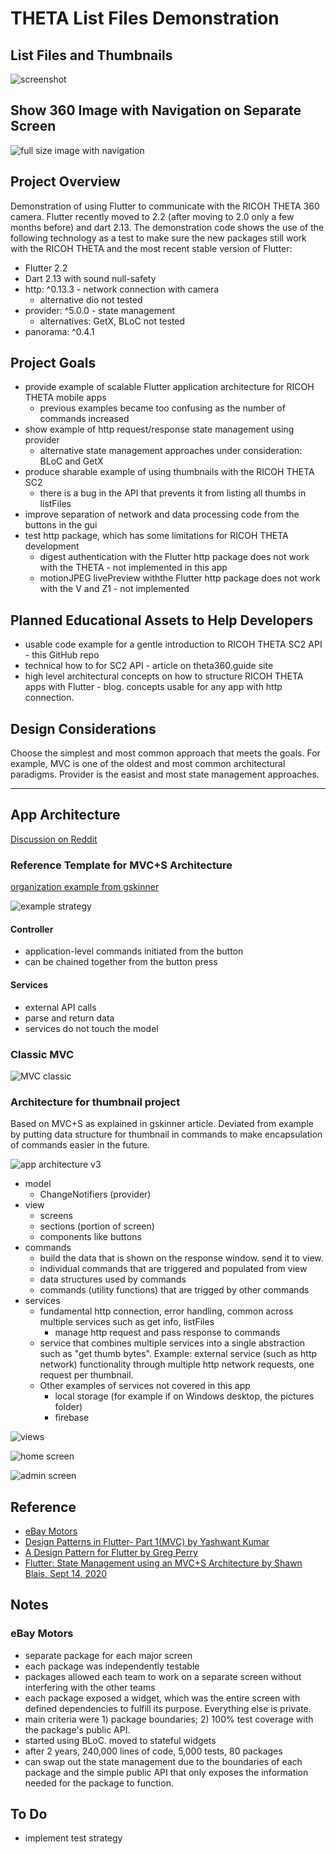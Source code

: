 # THETA List Files Demonstration

## List Files and Thumbnails

![screenshot](docs/images/screenshot.gif)

## Show 360 Image with Navigation on Separate Screen

![full size image with navigation](docs/images/full_size_image.gif)

## Project Overview

Demonstration of using Flutter to communicate with the RICOH THETA 360 camera.
Flutter recently moved to 2.2 (after moving to 2.0 only a few months before)
and dart 2.13.  The demonstration code shows the use of the following technology
as a test to make sure the new packages still work with the RICOH THETA
and the most recent stable version of Flutter:

* Flutter 2.2
* Dart 2.13 with sound null-safety
* http: ^0.13.3 - network connection with camera
  * alternative dio not tested
* provider: ^5.0.0 - state management
  * alternatives: GetX, BLoC not tested
* panorama: ^0.4.1


## Project Goals

* provide example of scalable Flutter application architecture for RICOH THETA mobile apps
  * previous examples became too confusing as the number of commands increased
* show example of http request/response state management using provider
  * alternative state management approaches under consideration: BLoC and GetX
* produce sharable example of using thumbnails with the RICOH THETA SC2
  * there is a bug in the API that prevents it from listing all thumbs in listFiles
* improve separation of network and data processing code from the buttons in the gui
* test http package, which has some limitations for RICOH THETA development
  * digest authentication with the Flutter http package does not work with the THETA - not implemented in this app
  * motionJPEG livePreview withthe Flutter http package does not work with the V and Z1 - not implemented


## Planned Educational Assets to Help Developers

* usable code example for a gentle introduction  to RICOH THETA SC2 API - this GitHub repo
* technical how to for SC2 API - article on theta360.guide site
* high level architectural concepts on how to structure RICOH THETA apps
with Flutter - blog. concepts usable for any app with http connection.


## Design Considerations

Choose the simplest and most common approach that meets the goals. For example,
MVC is one of the oldest and most common architectural paradigms.  Provider is the
easist and most state management approaches.

---

## App Architecture

[Discussion on Reddit](https://www.reddit.com/r/FlutterDev/comments/nl1qb5/architecture_patterns_for_flutter_applications/)

### Reference Template for MVC+S Architecture

[organization example from gskinner](https://blog.gskinner.com/archives/2020/09/flutter-state-management-with-mvcs.html)

![example strategy](https://blog.gskinner.com/wp-content/uploads/2020/09/ApplicationFrameHost_2020-09-09_09-07-401.png)

#### Controller

* application-level commands initiated from the button
* can be chained together from the button press

#### Services

* external API calls
* parse and return data
* services do not touch the model

### Classic MVC

![MVC classic](docs/images/mvc_class.png)

### Architecture for thumbnail project

Based on MVC+S as explained in gskinner article. Deviated from example by
putting data structure for thumbnail in commands to make encapsulation
of commands easier in the future.

![app architecture v3](docs/images/architecture_v4.png)

* model
  * ChangeNotifiers (provider)
* view
  * screens
  * sections (portion of screen)
  * components like buttons
* commands
  * build the data that is shown on the response window. send it to view.
  * individual commands that are triggered and populated from view
  * data structures used by commands
  * commands (utility functions) that are trigged by other commands
* services
  * fundamental http connection, error handling, common across multiple services such as get info, listFiles
    * manage http request and pass response to commands
  * service that combines multiple services into a single abstraction such as "get thumb bytes". Example: external service (such as http network) functionality through multiple http network requests, one request per thumbnail. 
  * Other examples of services not covered in this app
    * local storage (for example if on Windows desktop, the pictures folder)
    * firebase

![views](docs/images/views_v1.PNG)

![home screen](docs/images/home_screen_files.png)


![admin screen](docs/images/admin_screen.png)

## Reference

* [eBay Motors](https://medium.com/ebaytech/ebay-motors-state-management-bd85cfc602a2)
* [Design Patterns in Flutter- Part 1(MVC) by Yashwant Kumar](https://medium.com/flutterdevs/design-patterns-in-flutter-part-1-c32a3ddb00e2)
* [A Design Pattern for Flutter by Greg Perry](https://medium.com/follow-flutter/a-design-pattern-for-flutter-db6ccaea2413)
* [Flutter: State Management using an MVC+S Architecture by Shawn Blais, Sept 14, 2020](https://blog.gskinner.com/archives/2020/09/flutter-state-management-with-mvcs.html)

## Notes

### eBay Motors

* separate package for each major screen
* each package was independently testable
* packages allowed each team to work on a separate screen without
interfering with the other teams
* each package exposed a widget, which was the entire screen with defined dependencies to fulfill its purpose. Everything else is private.
* main criteria were 1) package boundaries; 2) 100% test coverage with 
the package's public API.
* started using BLoC. moved to stateful widgets
* after 2 years, 240,000 lines of code, 5,000 tests, 80 packages
* can swap out the state management due to the boundaries of each package
and the simple public API that only exposes the information needed for the
package to function.



## To Do

* implement test strategy